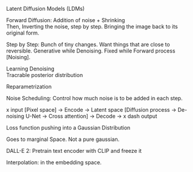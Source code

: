 Latent Diffusion Models (LDMs)  

Forward Diffusion: Addition of noise + Shrinking  
Then, Inverting the noise, step by step. Bringing the image back to its original form. 

Step by Step: Bunch of tiny changes. Want things that are close to reversible. Generative while Denoising. Fixed while Forward process [Noising].   

Learning Denoising  
Tracrable posterior distribution   

Reparametrization  

Noise Scheduling:  Control how much noise is to be added in each step.  

x input [Pixel space] -> Encode -> Latent space [Diffusion process -> De-noising U-Net -> Cross attention] -> Decode -> x dash output  

Loss function pushing into a Gaussian Distribution 

Goes to marginal Space. Not a pure gaussian. 


DALL-E 2: Pretrain text encoder with CLIP and freeze it   

Interpolation: in the embedding space. 
